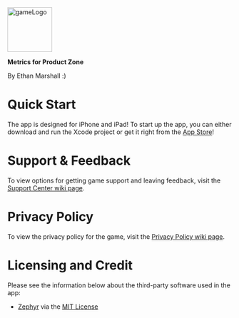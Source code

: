<img src="https://user-images.githubusercontent.com/40375449/179389361-e47ce09f-1ca4-444b-9075-5d53d13fa369.png" alt="gameLogo" width="100"/>

**Metrics for Product Zone**<br>

By Ethan Marshall :)

# Quick Start
The app is designed for iPhone and iPad! To start up the app, you can either download and run the Xcode project or get it right from the [App Store](https://apps.apple.com/us/app/metrics-for-product-zone/id1581284514?action=write-review)!

# Support & Feedback

To view options for getting game support and leaving feedback, visit the [Support Center wiki page](https://github.com/BaBingoBango/Metrics-for-Product-Zone/wiki/Support-Center).

# Privacy Policy

To view the privacy policy for the game, visit the [Privacy Policy wiki page](https://github.com/BaBingoBango/Metrics-for-Product-Zone/wiki/Privacy-Policy).

# Licensing and Credit
Please see the information below about the third-party software used in the app:

- [Zephyr](https://github.com/ArtSabintsev/Zephyr) via the [MIT License](https://github.com/ArtSabintsev/Zephyr/blob/master/LICENSE)

